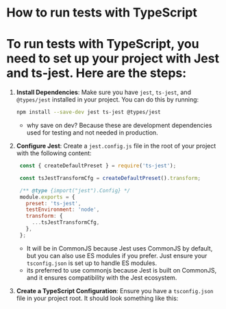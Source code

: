 # How to run tests with TypeScript

# To run tests with TypeScript, you need to set up your project with Jest and ts-jest. Here are the steps:

1. **Install Dependencies**: Make sure you have `jest`, `ts-jest`, and `@types/jest` installed in your project. You can do this by running:

   ```bash
   npm install --save-dev jest ts-jest @types/jest
   ```

   - why save on dev? Because these are development dependencies used for testing and not needed in production.

2. **Configure Jest**: Create a `jest.config.js` file in the root of your project with the following content:

   ```javascript    
    const { createDefaultPreset } = require('ts-jest');

    const tsJestTransformCfg = createDefaultPreset().transform;

    /** @type {import("jest").Config} */
    module.exports = {
      preset: 'ts-jest',
      testEnvironment: 'node',
      transform: {
        ...tsJestTransformCfg,
      },
    };
    ```

    - It will be in CommonJS because Jest uses CommonJS by default, but you can also use ES modules if you prefer. Just ensure your `tsconfig.json` is set up to handle ES modules.
    - its preferred to use commonjs because Jest is built on CommonJS, and it ensures compatibility with the Jest ecosystem.

3. **Create a TypeScript Configuration**: Ensure you have a `tsconfig.json` file in your project root. It should look something like this:
